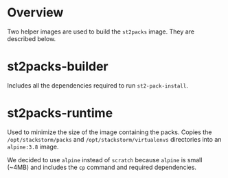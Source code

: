 # Overview

Two helper images are used to build the `st2packs` image. They are described below.

# st2packs-builder

Includes all the dependencies required to run `st2-pack-install`.

# st2packs-runtime

Used to minimize the size of the image containing the packs.
Copies the `/opt/stackstorm/packs` and `/opt/stackstorm/virtualenvs` directories into an `alpine:3.8` image.

We decided to use `alpine` instead of `scratch` because `alpine` is small (~4MB) and includes the `cp` command and required dependencies.
